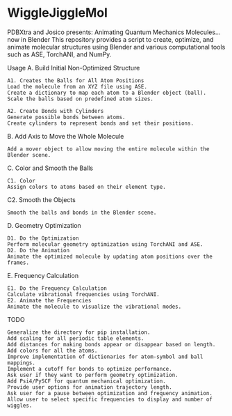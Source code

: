 # WiggleJiggleMol
PDBXtra and Josico presents: Animating Quantum Mechanics Molecules... now in Blender
This repository provides a script to create, optimize, and animate molecular structures using Blender and various computational tools such as ASE, TorchANI, and NumPy.

Usage
A. Build Initial Non-Optimized Structure
    
    A1. Creates the Balls for All Atom Positions
    Load the molecule from an XYZ file using ASE.
    Create a dictionary to map each atom to a Blender object (ball).
    Scale the balls based on predefined atom sizes.
    
    A2. Create Bonds with Cylinders
    Generate possible bonds between atoms.
    Create cylinders to represent bonds and set their positions.

B. Add Axis to Move the Whole Molecule

    Add a mover object to allow moving the entire molecule within the Blender scene.

C. Color and Smooth the Balls
    
    C1. Color
    Assign colors to atoms based on their element type.

C2. Smooth the Objects
 
    Smooth the balls and bonds in the Blender scene.
D. Geometry Optimization
    
    D1. Do the Optimization
    Perform molecular geometry optimization using TorchANI and ASE.    
    D2. Do the Animation
    Animate the optimized molecule by updating atom positions over the frames.

E. Frequency Calculation
    
    E1. Do the Frequency Calculation
    Calculate vibrational frequencies using TorchANI.
    E2. Animate the Frequencies
    Animate the molecule to visualize the vibrational modes.

TODO

    Generalize the directory for pip installation.
    Add scaling for all periodic table elements.
    Add distances for making bonds appear or disappear based on length.
    Add colors for all the atoms.
    Improve implementation of dictionaries for atom-symbol and ball mappings.
    Implement a cutoff for bonds to optimize performance.
    Ask user if they want to perform geometry optimization.
    Add Psi4/PySCF for quantum mechanical optimization.
    Provide user options for animation trajectory length.
    Ask user for a pause between optimization and frequency animation.
    Allow user to select specific frequencies to display and number of wiggles.

